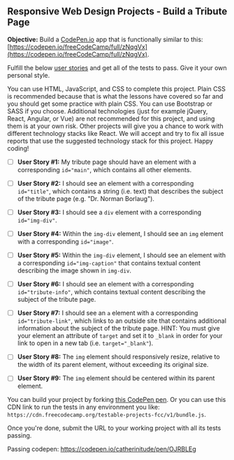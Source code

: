 
## Responsive Web Design Projects - Build a Tribute Page

**Objective:**  Build a  [CodePen.io](https://codepen.io/)  app that is functionally similar to this:  [https://codepen.io/freeCodeCamp/full/zNqgVx](https://codepen.io/freeCodeCamp/full/zNqgVx).

Fulfill the below  [user stories](https://en.wikipedia.org/wiki/User_story)  and get all of the tests to pass. Give it your own personal style.

You can use HTML, JavaScript, and CSS to complete this project. Plain CSS is recommended because that is what the lessons have covered so far and you should get some practice with plain CSS. You can use Bootstrap or SASS if you choose. Additional technologies (just for example jQuery, React, Angular, or Vue) are not recommended for this project, and using them is at your own risk. Other projects will give you a chance to work with different technology stacks like React. We will accept and try to fix all issue reports that use the suggested technology stack for this project. Happy coding!

 - [ ] **User Story #1:**  My tribute page should have an element with a corresponding  `id="main"`, which contains all other elements.

 - [ ] **User Story #2:**  I should see an element with a corresponding  `id="title"`, which contains a string (i.e. text) that describes the subject of the tribute page (e.g. "Dr. Norman Borlaug").

 - [ ] **User Story #3:**  I should see a  `div`  element with a corresponding  `id="img-div"`.

 - [ ] **User Story #4:**  Within the  `img-div`  element, I should see an  `img`  element with a corresponding  `id="image"`.

 - [ ] **User Story #5:**  Within the  `img-div`  element, I should see an element with a corresponding  `id="img-caption"`  that contains textual content describing the image shown in  `img-div`.

 - [ ] **User Story #6:**  I should see an element with a corresponding  `id="tribute-info"`, which contains textual content describing the subject of the tribute page.

 - [ ] **User Story #7:**  I should see an  `a`  element with a corresponding  `id="tribute-link"`, which links to an outside site that contains additional information about the subject of the tribute page. HINT: You must give your element an attribute of  `target`  and set it to  `_blank`  in order for your link to open in a new tab (i.e.  `target="_blank"`).

 - [ ] **User Story #8:**  The  `img`  element should responsively resize, relative to the width of its parent element, without exceeding its original size.

 - [ ] **User Story #9:**  The  `img`  element should be centered within its parent element.

You can build your project by forking  [this CodePen pen](https://codepen.io/freeCodeCamp/pen/MJjpwO). Or you can use this CDN link to run the tests in any environment you like:  `https://cdn.freecodecamp.org/testable-projects-fcc/v1/bundle.js`.

Once you're done, submit the URL to your working project with all its tests passing.

Passing codepen: https://codepen.io/catherinitude/pen/OJRBLEg